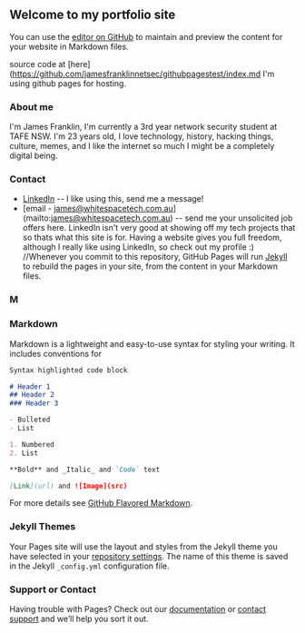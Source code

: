 ## Welcome to my portfolio site

You can use the [editor on GitHub](https://github.com/jamesfranklinnetsec/githubpagestest/edit/gh-pages/index.md) to maintain and preview the content for your website in Markdown files.

source code at [here](https://github.com/jamesfranklinnetsec/githubpagestest/index.md
I'm using github pages for hosting.

### About me
I'm James Franklin, I'm currently a 3rd year network security student at TAFE NSW. I'm 23 years old, I love technology, history, hacking things, culture, memes, and I like the internet so much I might be a completely digital being.

### Contact
* [LinkedIn](https://www.linkedin.com/in/james-franklin-netsec/) -- I like using this, send me a message!
* [email - james@whitespacetech.com.au] (mailto:james@whitespacetech.com.au) -- send me your unsolicited job offers here. 
LinkedIn isn't very good at showing off my tech projects that so thats what this site is for. Having a website gives you full freedom, although I really like using LinkedIn, so check out my profile :)
//Whenever you commit to this repository, GitHub Pages will run [Jekyll](https://jekyllrb.com/) to rebuild the pages in your site, from the content in your Markdown files.

### M
### Markdown

Markdown is a lightweight and easy-to-use syntax for styling your writing. It includes conventions for

```markdown
Syntax highlighted code block

# Header 1
## Header 2
### Header 3

- Bulleted
- List

1. Numbered
2. List

**Bold** and _Italic_ and `Code` text

[Link](url) and ![Image](src)
```

For more details see [GitHub Flavored Markdown](https://guides.github.com/features/mastering-markdown/).

### Jekyll Themes

Your Pages site will use the layout and styles from the Jekyll theme you have selected in your [repository settings](https://github.com/jamesfranklinnetsec/githubpagestest/settings). The name of this theme is saved in the Jekyll `_config.yml` configuration file.

### Support or Contact

Having trouble with Pages? Check out our [documentation](https://docs.github.com/categories/github-pages-basics/) or [contact support](https://github.com/contact) and we’ll help you sort it out.
